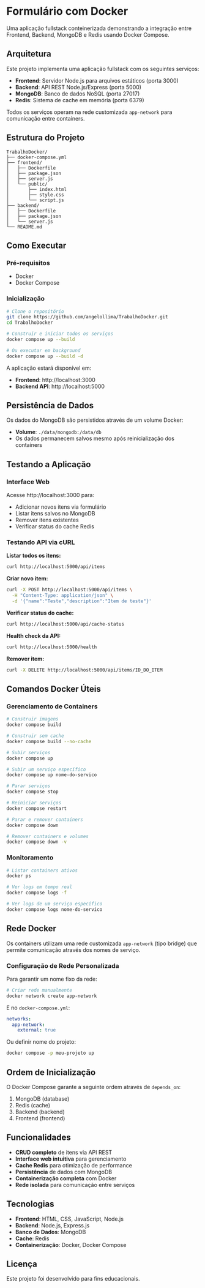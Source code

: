 # Formulário com Docker

Uma aplicação fullstack conteinerizada demonstrando a integração entre Frontend, Backend, MongoDB e Redis usando Docker Compose.


## Arquitetura

Este projeto implementa uma aplicação fullstack com os seguintes serviços:

- **Frontend**: Servidor Node.js para arquivos estáticos (porta 3000)
- **Backend**: API REST Node.js/Express (porta 5000)
- **MongoDB**: Banco de dados NoSQL (porta 27017)
- **Redis**: Sistema de cache em memória (porta 6379)

Todos os serviços operam na rede customizada `app-network` para comunicação entre containers.

## Estrutura do Projeto

```text
TrabalhoDocker/
├── docker-compose.yml
├── frontend/
│   ├── Dockerfile
│   ├── package.json
│   ├── server.js
│   └── public/
│       ├── index.html
│       ├── style.css
│       └── script.js
├── backend/
│   ├── Dockerfile
│   ├── package.json
│   └── server.js
└── README.md
```
## Como Executar

### Pré-requisitos
- Docker
- Docker Compose

### Inicialização
```bash
# Clone o repositório
git clone https://github.com/angelollima/TrabalhoDocker.git
cd TrabalhoDocker

# Construir e iniciar todos os serviços
docker compose up --build

# Ou executar em background
docker compose up --build -d
```

A aplicação estará disponível em:
- **Frontend**: http://localhost:3000
- **Backend API**: http://localhost:5000

## Persistência de Dados

Os dados do MongoDB são persistidos através de um volume Docker:
- **Volume**: `./data/mongodb:/data/db`
- Os dados permanecem salvos mesmo após reinicialização dos containers

## Testando a Aplicação

### Interface Web
Acesse http://localhost:3000 para:
- Adicionar novos itens via formulário
- Listar itens salvos no MongoDB
- Remover itens existentes
- Verificar status do cache Redis

### Testando API via cURL

**Listar todos os itens:**
```bash
curl http://localhost:5000/api/items
```

**Criar novo item:**
```bash
curl -X POST http://localhost:5000/api/items \
  -H "Content-Type: application/json" \
  -d '{"name":"Teste","description":"Item de teste"}'
```

**Verificar status do cache:**
```bash
curl http://localhost:5000/api/cache-status
```

**Health check da API:**
```bash
curl http://localhost:5000/health
```

**Remover item:**
```bash
curl -X DELETE http://localhost:5000/api/items/ID_DO_ITEM
```

## Comandos Docker Úteis

### Gerenciamento de Containers
```bash
# Construir imagens
docker compose build

# Construir sem cache
docker compose build --no-cache

# Subir serviços
docker compose up

# Subir um serviço específico
docker compose up nome-do-servico

# Parar serviços
docker compose stop

# Reiniciar serviços
docker compose restart

# Parar e remover containers
docker compose down

# Remover containers e volumes
docker compose down -v
```

### Monitoramento
```bash
# Listar containers ativos
docker ps

# Ver logs em tempo real
docker compose logs -f

# Ver logs de um serviço específico
docker compose logs nome-do-servico
```

## Rede Docker

Os containers utilizam uma rede customizada `app-network` (tipo bridge) que permite comunicação através dos nomes de serviço.

### Configuração de Rede Personalizada

Para garantir um nome fixo da rede:

```bash
# Criar rede manualmente
docker network create app-network
```

E no `docker-compose.yml`:
```yaml
networks:
  app-network:
    external: true
```

Ou definir nome do projeto:
```bash
docker compose -p meu-projeto up
```

## Ordem de Inicialização

O Docker Compose garante a seguinte ordem através de `depends_on`:
1. MongoDB (database)
2. Redis (cache)
3. Backend (backend)
4. Frontend (frontend)

## Funcionalidades

- **CRUD completo** de itens via API REST
- **Interface web intuitiva** para gerenciamento
- **Cache Redis** para otimização de performance
- **Persistência** de dados com MongoDB
- **Containerização completa** com Docker
- **Rede isolada** para comunicação entre serviços

## Tecnologias

- **Frontend**: HTML, CSS, JavaScript, Node.js
- **Backend**: Node.js, Express.js
- **Banco de Dados**: MongoDB
- **Cache**: Redis
- **Containerização**: Docker, Docker Compose

## Licença
Este projeto foi desenvolvido para fins educacionais.
